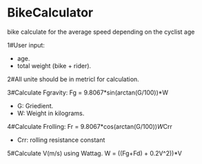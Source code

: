 # BikeCalculator
bike calculate for the average speed depending on the cyclist age

1#User input:
- age.
- total weight (bike + rider).

2#All unite should be in metricl for calculation.

3#Calculate Fgravity:
Fg = 9.8067*sin(arctan(G/100))*W
- G: Griedient.
- W: Weight in kilograms.

4#Calculate Frolling:
Fr = 9.8067*cos(arctan(G/100))*W*Crr
- Crr: rolling resistance constant

5#Calculate V(m/s) using Wattag.
W = ((Fg+Fd) + 0.2V^2))*V
